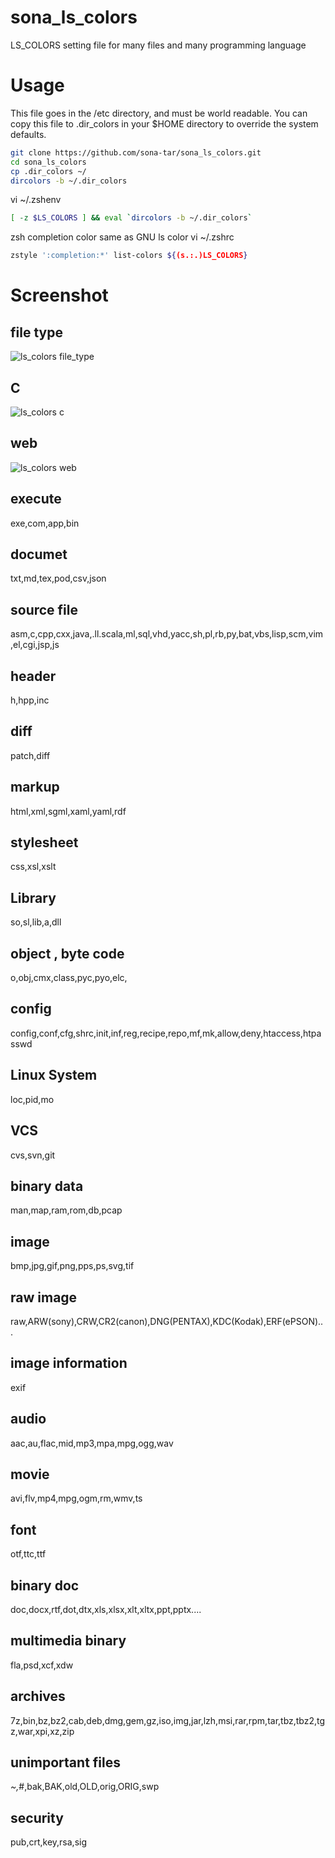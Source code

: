 sona_ls_colors
==============

LS_COLORS setting file for many files and many programming language

# Usage 
This file goes in the /etc directory, and must be world readable.
You can copy this file to .dir_colors in your $HOME directory to override
the system defaults.

```sh
git clone https://github.com/sona-tar/sona_ls_colors.git
cd sona_ls_colors
cp .dir_colors ~/
dircolors -b ~/.dir_colors
```

vi ~/.zshenv
```sh
[ -z $LS_COLORS ] && eval `dircolors -b ~/.dir_colors`
```

zsh completion color same as GNU ls color
vi ~/.zshrc
```sh
zstyle ':completion:*' list-colors ${(s.:.)LS_COLORS}
```

# Screenshot
## file type
![ls_colors file_type](http://cdn-ak.f.st-hatena.com/images/fotolife/s/sona-zip/20130622/20130622182607_original.png)

## C

![ls_colors c](http://cdn-ak.f.st-hatena.com/images/fotolife/s/sona-zip/20130622/20130622213213.png)

## web
![ls_colors web](http://cdn-ak.f.st-hatena.com/images/fotolife/s/sona-zip/20130622/20130622213236.png)


## execute
exe,com,app,bin

## documet
txt,md,tex,pod,csv,json

## source file
asm,c,cpp,cxx,java,.ll.scala,ml,sql,vhd,yacc,sh,pl,rb,py,bat,vbs,lisp,scm,vim,el,cgi,jsp,js

## header
h,hpp,inc

## diff
patch,diff

## markup
html,xml,sgml,xaml,yaml,rdf

## stylesheet
css,xsl,xslt

## Library
so,sl,lib,a,dll

## object , byte code
o,obj,cmx,class,pyc,pyo,elc,

## config
config,conf,cfg,shrc,init,inf,reg,recipe,repo,mf,mk,allow,deny,htaccess,htpasswd

## Linux System
loc,pid,mo

## VCS
cvs,svn,git

## binary data
man,map,ram,rom,db,pcap

## image
bmp,jpg,gif,png,pps,ps,svg,tif

## raw image
raw,ARW(sony),CRW,CR2(canon),DNG(PENTAX),KDC(Kodak),ERF(ePSON)...

## image information
exif

## audio
aac,au,flac,mid,mp3,mpa,mpg,ogg,wav

## movie
avi,flv,mp4,mpg,ogm,rm,wmv,ts

## font
otf,ttc,ttf

## binary doc
doc,docx,rtf,dot,dtx,xls,xlsx,xlt,xltx,ppt,pptx....

## multimedia binary
fla,psd,xcf,xdw

## archives
7z,bin,bz,bz2,cab,deb,dmg,gem,gz,iso,img,jar,lzh,msi,rar,rpm,tar,tbz,tbz2,tgz,war,xpi,xz,zip

## unimportant files
*~,*#,bak,BAK,old,OLD,orig,ORIG,swp

## security
pub,crt,key,rsa,sig


